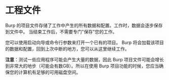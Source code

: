 # 工程文件

Burp 的项目文件存储了工作中产生的所有数据和配置。工作时，数据会逐步保存到文件中。 当结束工作后，不需要专门"保存"您的工作。

您可以使用启动向导或命令行参数来打开一个已有的项目。 Burp 将会加载该项目的数据和配置，回到上次中断的地方，您可以从这里继续工作。

**注意**：测试一些应用程序可能会产生大量的数据，因此 Burp 项目文件可能会增长到非常大的地步（可能会有数GB）。所以在使用 Burp 项目功能的时候，您应当确保您的计算机有足够的可用磁盘空间。